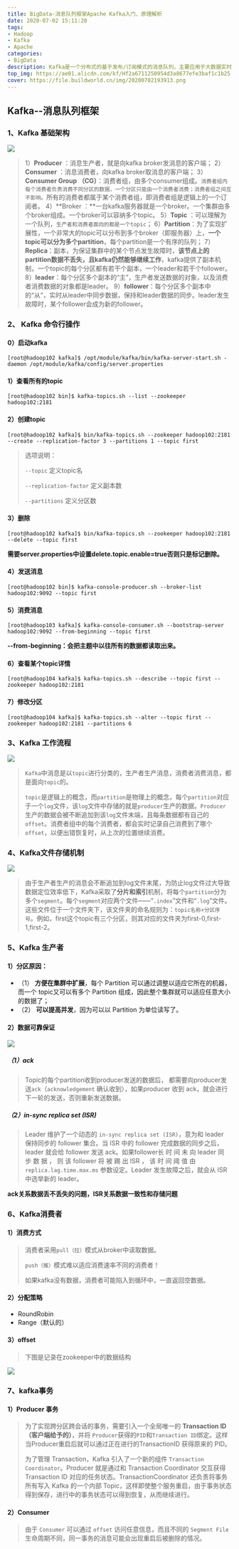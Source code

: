 ```yaml
---
title: BigData-消息队列框架Apache Kafka入门、原理解析
date: 2020-07-02 15:11:20
tags:
- Hadoop
- Kafka
- Apache
categories:
- BigData
description: Kafka是一个分布式的基于发布/订阅模式的消息队列，主要应用于大数据实时处理领域。
top_img: https://ae01.alicdn.com/kf/Hf2a6711250954d3a8677efe3baf1c1b25.jpg
cover: https://file.buildworld.cn/img/20200702193913.png
---
```


## Kafka--消息队列框架

### 1、**Kafka** 基础架构

![](https://file.buildworld.cn/img/20200907111151.png)

> 1）**Producer** ：消息生产者，就是向kafka broker发消息的客户端；
> 2）**Consumer** ：消息消费者，向kafka broker取消息的客户端；
> 3）**Consumer Group （CG）**：消费者组，由多个consumer组成。`消费者组内每个消费者负责消费不同分区的数据，一个分区只能由一个消费者消费；消费者组之间互不影响。`所有的消费者都属于某个消费者组，即消费者组是逻辑上的一个订阅者。
> 4）**Broker ：**一台kafka服务器就是一个broker。一个集群由多个broker组成。一个broker可以容纳多个topic。
> 5）**Topic** ：可以理解为一个队列，`生产者和消费者面向的都是一个topic`；
> 6）**Partition**：为了实现扩展性，一个非常大的topic可以分布到多个broker（即服务器）上，**一个topic可以分为多个partition**，每个partition是一个有序的队列；
> 7）**Replica**：副本，为保证集群中的某个节点发生故障时，**该节点上的partition数据不丢失，且kafka仍然能够继续工作**，kafka提供了副本机制，一个topic的每个分区都有若干个副本，一个leader和若干个follower。
> 8）**leader**：每个分区多个副本的“主”，生产者发送数据的对象，以及消费者消费数据的对象都是leader。
> 9）**follower**：每个分区多个副本中的“从”，实时从leader中同步数据，保持和leader数据的同步。leader发生故障时，某个follower会成为新的follower。

 

### 2、 **Kafka** 命令行操作

#### 0）启动kafka

```shell
[root@hadoop102 kafka]$ /opt/module/kafka/bin/kafka-server-start.sh -daemon /opt/module/kafka/config/server.properties
```



#### 1）查看所有的topic

```shell
[root@hadoop102 bin]$ kafka-topics.sh --list --zookeeper hadoop102:2181
```

#### 2）创建topic

```shell
[root@hadoop102 kafka]$ bin/kafka-topics.sh --zookeeper hadoop102:2181 --create --replication-factor 3 --partitions 1 --topic first
```

> 选项说明：
>
> `--topic` 定义topic名
>
> `--replication-factor`  定义副本数
>
> `--partitions`  定义分区数

#### 3）删除

```shell
[root@hadoop102 kafka]$ bin/kafka-topics.sh --zookeeper hadoop102:2181 --delete --topic first
```

**需要server.properties中设置delete.topic.enable=true否则只是标记删除。**

#### 4）发送消息

```shell
[root@hadoop102 bin]$ kafka-console-producer.sh --broker-list hadoop102:9092 --topic first
```

#### 5）消费消息

```shell
[root@hadoop103 kafka]$ kafka-console-consumer.sh --bootstrap-server hadoop102:9092 --from-beginning --topic first
```

**\--from\-beginning：会把主题中以往所有的数据都读取出来。**

#### 6）查看某个topic详情

```shell
[root@hadoop104 kafka]$ kafka-topics.sh --describe --topic first --zookeeper hadoop102:2181
```

#### 7）修改分区

```shell
[root@hadoop104 kafka]$ kafka-topics.sh --alter --topic first --zookeeper hadoop102:2181 --partitions 6
```

### 3、**Kafka** 工作流程

![](https://file.buildworld.cn/img/20200702172047.png)

> `Kafka`中消息是以`topic`进行分类的，生产者生产消息，消费者消费消息，都是面向`topic`的。
>
> `topic`是逻辑上的概念，而`partition`是物理上的概念，每个`partition`对应于一个`log`文件，该`log`文件中存储的就是`producer`生产的数据。`Producer`生产的数据会被不断追加到该`log`文件末端，且每条数据都有自己的`offset`。消费者组中的每个消费者，都会实时记录自己消费到了哪个`offset`，以便出错恢复时，从上次的位置继续消费。

### 4、Kafka文件存储机制

![](https://file.buildworld.cn/img/20200702193119.png)

> 由于生产者生产的消息会不断追加到log文件末尾，为防止log文件过大导致数据定位效率低下，Kafka采取了**分片和索引**机制，将每个`partition`分为多个`segment`。每个`segment`对应两个文件——“`.index`”文件和“`.log`”文件。这些文件位于一个文件夹下，该文件夹的命名规则为：`topic名称+分区序号`。例如，first这个topic有三个分区，则其对应的文件夹为first-0,first-1,first-2。

### 5、Kafka 生产者

#### 1）分区原因：

- （1） **方便在集群中扩展**，每个 Partition 可以通过调整以适应它所在的机器，而一个 topic又可以有多个 Partition 组成，因此整个集群就可以适应任意大小的数据了；
- （2） **可以提高并发**，因为可以以 Partition 为单位读写了。



#### 2）数据可靠保证

![](https://file.buildworld.cn/img/20200703102441.png)

##### （1）ack

> Topic的每个partition收到producer发送的数据后，  都需要向producer发送`ack`（`acknowledgement` 确认收到），如果producer 收到 ack，就会进行下一轮的发送，否则重新发送数据。

##### （2）in-sync replica set (ISR)

>Leader 维护了一个动态的 `in-sync replica set (ISR)`，意为和 leader 保持同步的 follower 集合。当 ISR 中的 follower 完成数据的同步之后，leader 就会给 follower 发送 ack。如果follower长 时 间 未 向 leader 同 步 数 据 ， 则 该 follower 将 被 踢 出 ISR ， 该 时 间 阈 值 由`replica.lag.time.max.ms` 参数设定。Leader 发生故障之后，就会从 ISR 中选举新的 leader。

**ack关系数据丢不丢失的问题，ISR关系数据一致性和存储问题**

### 6、Kafka消费者

#### 1）消费方式

> 消费者采用`pull（拉）`模式从broker中读取数据。
>
> `push（推）`模式难以适应消费速率不同的消费者！
>
> 如果kafka没有数据，消费者可能陷入到循环中，一直返回空数据。

#### 2）分配策略

- RoundRobin
- Range（默认的）

#### 3）offset

> 下图是记录在zookeeper中的数据结构

![](https://file.buildworld.cn/img/20200703152929.png)

### 7、kafka事务

#### 1）Producer  事务

> 为了实现跨分区跨会话的事务，需要引入一个全局唯一的 **Transaction ID（客户端给予的）**，并将 `Producer`获得的`PID`和`Transaction ID`绑定。这样当Producer重启后就可以通过正在进行的TransactionID 获得原来的 PID。
>
> 为了管理 Transaction，Kafka 引入了一个新的组件 `Transaction Coordinator`。Producer 就是通过和 Transaction Coordinator 交互获得 Transaction ID 对应的任务状态。TransactionCoordinator 还负责将事务所有写入 Kafka 的一个内部 Topic，这样即使整个服务重启，由于事务状态得到保存，进行中的事务状态可以得到恢复，从而继续进行。

#### 2）Consumer

>由于 `Consumer` 可以通过 `offset` 访问任意信息，而且不同的 `Segment File` 生命周期不同，同一事务的消息可能会出现重启后被删除的情况。
